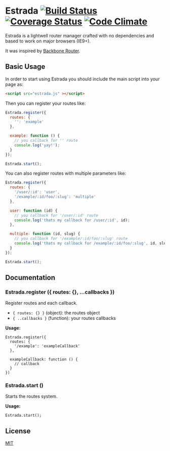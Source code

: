 # Estrada [![Build Status](https://travis-ci.org/weslleyaraujo/estrada.svg?branch=master)](https://travis-ci.org/weslleyaraujo/estrada) [![Coverage Status](https://coveralls.io/repos/weslleyaraujo/estrada/badge.svg?branch=master)](https://coveralls.io/r/weslleyaraujo/estrada) [![Code Climate](https://codeclimate.com/github/weslleyaraujo/estrada/badges/gpa.svg)](https://codeclimate.com/github/weslleyaraujo/estrada)


Estrada is a lightwell router manager crafted with no dependencies and based to work on major browsers (IE9+).

It was inspired by [Backbone Router](http://backbonejs.org/#Router).

## Basic Usage

In order to start using Estrada you should include the main script into your page as:

```html
<script src="estrada.js" ></script>
```

Then you can register your routes like:

```javascript
Estrada.register({
  routes: {
    '': 'example'
  },

  example: function () {
    // you callback for '' route
    console.log('yay!');
  }
});

Estrada.start();
```

You can also register routes with multiple parameters like:

```javascript
Estrada.register({
  routes: {
    '/user/:id': 'user',
    '/example/:id/foo/:slug': 'multiple'
  },

  user: function (id) {
    // you callback for '/user/:id' route
    console.log('thats my callback for /user/:id', id);
  },

  multiple: function (id, slug) {
    // you callback for '/example/:id/foo/:slug' route
    console.log('thats my callback for /example/:id/foo/:slug', id, slug);
  }
});

Estrada.start();
```

## Documentation

### Estrada.register ({ routes: {}, ...callbacks })
Register routes and each callback.

- `{ routes: {} }` (object): the routes object
- `{ ..callbacks }` (function): your routes callbacks

__Usage:__

```
Estrada.register({
  routes: {
    '/example': 'exampleCallback'
  },

  exampleCallback: function () {
    // callback
  }
})
```

### Estrada.start ()
Starts the routes system.

__Usage:__

```
Estrada.start();
```

## License

[MIT](http://example.com)

